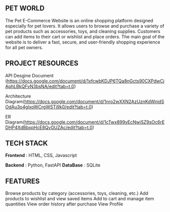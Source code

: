 ## PET WORLD

The Pet E-Commerce Website is an online shopping platform designed especially for pet lovers. It allows users to browse and purchase a variety of pet products such as accessories, toys, and cleaning supplies. Customers can add items to their cart or wishlist and place orders. The main goal of the website is to deliver a fast, secure, and user-friendly shopping experience for all pet owners.

## PROJECT RESOURCES

API Desgine Document
(https://docs.google.com/document/d/1xfcwbKDJP6TQa8nGcts90CXPdwCjAphLBkQFvN3bsNA/edit?tab=t.0)

Architecture Diagram(https://docs.google.com/document/d/1nro2wXXN2AzUznKdWnidSOdAu3o4glxoWCrgWSTj9k0/edit?tab=t.0)

ER Diagram(https://docs.google.com/document/d/1cTwx899yEcNwjSZ9sOc6rEDHP4XdBbxpHcE8QvGUZAc/edit?tab=t.0)

## TECH STACK

**Frontend** : HTML, CSS, Javascript

**Backend** : Python, FastAPI
**DataBase** : SQLite

## FEATURES

Browse products by category (accessories, toys, cleaning, etc.)
Add products to wishlist and view saved items
Add to cart and manage item quantities
View order history after purchase
View Profile
